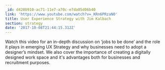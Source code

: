 ```yaml
---
_id: d428b910-ac71-11e7-a70c-e7da05d06b40
link: 'https://www.youtube.com/watch?v=_KRn6PRzaN0'
title: User Experience Strategy with Jim Kalbach
section: strategy
date: '2017-10-08T21:44:15.312Z'
---
```

Watch this video for an in-depth discussion on ‘jobs to be done’ and the role it plays in emerging UX Strategy and why businesses need to adopt a designer’s mindset. We also cover the importance of creating a digitally designed work space and it's advantages both for businesses and recruitment purposes.

